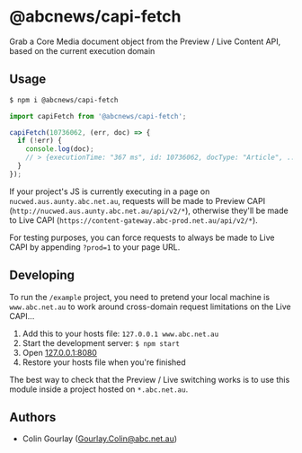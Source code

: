 # @abcnews/capi-fetch

Grab a Core Media document object from the Preview / Live Content API, based on the current execution domain

## Usage

```sh
$ npm i @abcnews/capi-fetch
```

```js
import capiFetch from '@abcnews/capi-fetch';

capiFetch(10736062, (err, doc) => {
  if (!err) {
    console.log(doc);
    // > {executionTime: "367 ms", id: 10736062, docType: "Article", ...}
  }
});
```

If your project's JS is currently executing in a page on `nucwed.aus.aunty.abc.net.au`, requests will be made to Preview CAPI (`http://nucwed.aus.aunty.abc.net.au/api/v2/*`), otherwise they'll be made to Live CAPI (`https://content-gateway.abc-prod.net.au/api/v2/*`).

For testing purposes, you can force requests to always be made to Live CAPI by appending `?prod=1` to your page URL.

## Developing

To run the `/example` project, you need to pretend your local machine is `www.abc.net.au` to work around cross-domain request limitations on the Live CAPI...

1. Add this to your hosts file: `127.0.0.1 www.abc.net.au`
2. Start the development server: `$ npm start`
3. Open [127.0.0.1:8080](http://127.0.0.1:8080)
4. Restore your hosts file when you're finished

The best way to check that the Preview / Live switching works is to use this module inside a project hosted on `*.abc.net.au`.

## Authors

- Colin Gourlay ([Gourlay.Colin@abc.net.au](mailto:Gourlay.Colin@abc.net.au))
